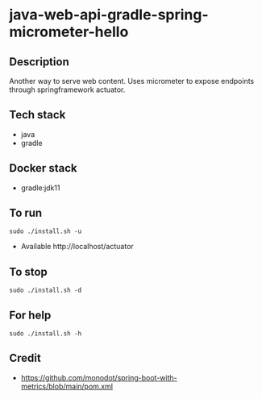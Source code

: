 # java-web-api-gradle-spring-micrometer-hello

## Description
Another way to serve web content.
Uses micrometer to expose endpoints
through springframework actuator.

## Tech stack
- java
- gradle

## Docker stack
- gradle:jdk11

## To run
`sudo ./install.sh -u`
- Available http://localhost/actuator

## To stop
`sudo ./install.sh -d`

## For help
`sudo ./install.sh -h`

## Credit
- https://github.com/monodot/spring-boot-with-metrics/blob/main/pom.xml
